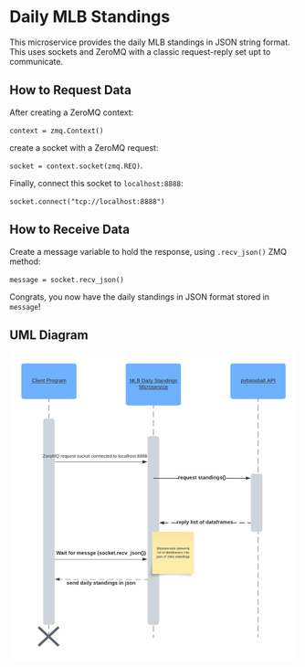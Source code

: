 # Daily MLB Standings 

This microservice provides the daily MLB standings in JSON string format. This uses sockets and ZeroMQ with a classic request-reply set upt to communicate.

## How to Request Data

After creating a ZeroMQ context:

`context = zmq.Context()`

create a socket with a ZeroMQ request:

`socket = context.socket(zmq.REQ)`.

Finally, connect this socket to `localhost:8888`:

`socket.connect("tcp://localhost:8888")`


## How to Receive Data

Create a message variable to hold the response, using `.recv_json()` ZMQ method:

`message = socket.recv_json()`

Congrats, you now have the daily standings in JSON format stored in `message`!


## UML Diagram
![UML diagram showing request-response pattern](microservice-UML-diagrams.png)
